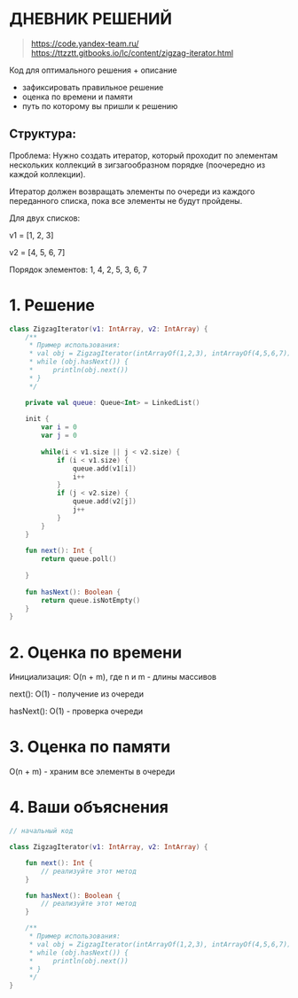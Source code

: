 # ДНЕВНИК РЕШЕНИЙ

> https://code.yandex-team.ru/ 
> https://ttzztt.gitbooks.io/lc/content/zigzag-iterator.html

Код для оптимального решения + описание 

- зафиксировать правильное решение
- оценка по времени и памяти
- путь по которому вы пришли к решению


## Структура:
Проблема: Нужно создать итератор, который проходит по элементам нескольких коллекций в зигзагообразном порядке (поочередно из каждой коллекции).

Итератор должен возвращать элементы по очереди из каждого переданного списка, пока все элементы не будут пройдены.


Для двух списков:

v1 = [1, 2, 3]

v2 = [4, 5, 6, 7]

Порядок элементов: 1, 4, 2, 5, 3, 6, 7


# 1. Решение

```kotlin
class ZigzagIterator(v1: IntArray, v2: IntArray) {
    /**
     * Пример использования:
     * val obj = ZigzagIterator(intArrayOf(1,2,3), intArrayOf(4,5,6,7))
     * while (obj.hasNext()) {
     *     println(obj.next())
     * }
     */

    private val queue: Queue<Int> = LinkedList()
    
    init {
        var i = 0
        var j = 0
        
        while(i < v1.size || j < v2.size) {
            if (i < v1.size) {
                queue.add(v1[i])
                i++
            }
            if (j < v2.size) {
                queue.add(v2[j])
                j++
            }
        }
    }
    
    fun next(): Int {
        return queue.poll()
        
    }
    
    fun hasNext(): Boolean {
        return queue.isNotEmpty()
    }
}
```


# 2. Оценка по времени

Инициализация: O(n + m), где n и m - длины массивов

next(): O(1) - получение из очереди

hasNext(): O(1) - проверка очереди

# 3. Оценка по памяти

O(n + m) - храним все элементы в очереди



# 4. Ваши объяснения

```kotlin
// начальный код 

class ZigzagIterator(v1: IntArray, v2: IntArray) {

    fun next(): Int {
        // реализуйте этот метод
    }

    fun hasNext(): Boolean {
        // реализуйте этот метод
    }

    /**
     * Пример использования:
     * val obj = ZigzagIterator(intArrayOf(1,2,3), intArrayOf(4,5,6,7))
     * while (obj.hasNext()) {
     *     println(obj.next())
     * }
     */
}
```
